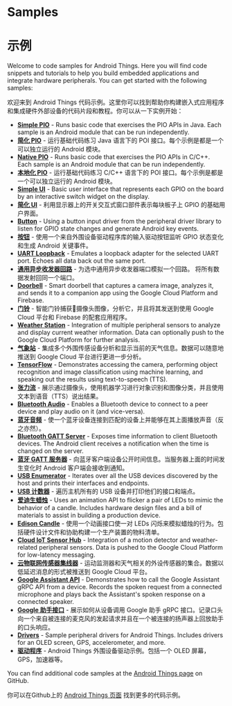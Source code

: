 # Samples

# 示例


<p>Welcome to code samples for Android Things. Here you will find code snippets and
tutorials to help you build embedded applications and integrate hardware
peripherals. You can get started with the following samples:</p>

<p>欢迎来到 Android Things 代码示例。这里你可以找到帮助你构建嵌入式应用程序和集成硬件外部设备的代码片段和教程。你可以从一下实例开始： </p>
<ul>
<li><a href="https://github.com/androidthings/sample-simplepio"><strong>Simple PIO</strong></a> -
    Runs basic code that exercises the PIO APIs in Java. Each sample is an
    Android module that can be run independently.</li>
<li><a href="https://github.com/androidthings/sample-simplepio"><strong>简化 PIO</strong></a> -
    运行基础代码练习 Java 语言下的 POI 接口。每个示例是都是一个可以独立运行的 Android 模块。</li>   

<li><a href="https://github.com/androidthings/sample-nativepio"><strong>Native PIO</strong></a> -
    Runs basic code that exercises the PIO APIs in C/C++. Each sample is an
    Android module that can be run independently.</li>
<li><a href="https://github.com/androidthings/sample-nativepio"><strong>本地化 PIO</strong></a> -
    运行基础代码练习 C/C++ 语言下的 POI 接口。每个示例是都是一个可以独立运行的 Android 模块。</li>

<li><a href="https://github.com/androidthings/sample-simpleui"><strong>Simple UI</strong></a> -
    Basic user interface that represents each GPIO on the board by an interactive
    switch widget on the display.</li>
<li><a href="https://github.com/androidthings/sample-simpleui"><strong>简化 UI</strong></a> -
    利用显示器上的开关交互式窗口部件表示每块板子上 GPIO 的基础用户界面。</li>

<li><a href="https://github.com/androidthings/sample-button"><strong>Button</strong></a> -
    Using a button input driver from the peripheral driver library to listen for
    GPIO state changes and generate Android key events.</li>
<li><a href="https://github.com/androidthings/sample-button"><strong>按钮</strong></a> -
    使用一个来自外围设备驱动程序库的输入驱动按钮监听 GPIO 状态变化和生成 Android 关键事件。</li>

<li><a href="https://github.com/androidthings/sample-uartloopback"><strong>UART Loopback</strong></a> -
    Emulates a loopback adapter for the selected UART port. Echoes all data
    back out the same port.</li>
<li><a href="https://github.com/androidthings/sample-uartloopback"><strong>通用异步收发器回路</strong></a> -
    为选中通用异步收发器端口模拟一个回路。 将所有数据发射回同一个端口。</li>

<li><a href="https://github.com/androidthings/doorbell"><strong>Doorbell</strong></a> -
    Smart doorbell that captures a camera image, analyzes it, and sends it to a
    companion app using the Google Cloud Platform and Firebase.</li>
<li><a href="https://github.com/androidthings/doorbell"><strong>门铃</strong></a> -
    智能门铃捕获摄像头图像，分析它，并且将其发送到使用 Google Cloud 平台和 Firebase 的配套应用程序。</li>

<li><a href="https://github.com/androidthings/weatherstation"><strong>Weather Station</strong></a> -
    Integration of multiple peripheral sensors to analyze and display current
    weather information. Data can optionally push to the Google Cloud Platform
    for further analysis.</li>
<li><a href="https://github.com/androidthings/weatherstation"><strong>气象站</strong></a> -
    集成多个外围传感设备分析和显示当前的天气信息。数据可以随意地推送到 Google Cloud 平台进行更进一步分析。 </li>

<li><a href="https://github.com/androidthings/sample-tensorflow-imageclassifier"><strong>TensorFlow</strong></a> -
    Demonstrates accessing the camera, performing object recognition and image
    classification using machine learning, and speaking out the results using
    text-to-speech (TTS).</li>
<li><a href="https://github.com/androidthings/sample-tensorflow-imageclassifier"><strong>张力流</strong></a> -
    展示通过摄像头，使用机器学习进行对象识别和图像分类，并且使用文本到语音（TTS）说出结果。</li>

<li><a href="https://github.com/androidthings/sample-bluetooth-audio"><strong>Bluetooth Audio</strong></a> -
    Enables a Bluetooth device to connect to a peer device and play audio
    on it (and vice-versa).</li>
<li><a href="https://github.com/androidthings/sample-bluetooth-audio"><strong>蓝牙音频</strong></a> -
    使一个蓝牙设备连接到匹配的设备上并能够在其上面播放声音（反之亦然）。</li>

<li><a href="https://github.com/androidthings/sample-bluetooth-le-gattserver"><strong>Bluetooth GATT Server</strong></a> -
    Exposes time information to client Bluetooth devices. The Android client
    receives a notification when the time is changed on the server.</li>
<li><a href="https://github.com/androidthings/sample-bluetooth-le-gattserver"><strong>蓝牙 GATT 服务器</strong></a> -
    向蓝牙客户端设备公开时间信息。当服务器上面的时间发生变化时 Android 客户端会接收到通知。</li>

<li><a href="https://github.com/androidthings/sample-usbenum"><strong>USB Enumerator</strong></a> -
    Iterates over all the USB devices discovered by the host and prints their
    interfaces and endpoints.</li>
<li><a href="https://github.com/androidthings/sample-usbenum"><strong>USB 计数器</strong></a> -
    遍历主机所有的 USB 设备并打印他们的接口和端点。</li>

<li><a href="https://github.com/androidthings/edison-candle"><strong>爱迪生蜡烛</strong></a> -
    Uses an animation API to flicker a pair of LEDs to mimic the behavior of a
    candle. Includes hardware design files and a bill of materials to assist in
    building a production device.</li>
<li><a href="https://github.com/androidthings/edison-candle"><strong>Edison Candle</strong></a> -
    使用一个动画接口使一对 LEDs 闪烁来模拟蜡烛的行为。包括硬件设计文件和协助构建一个生产装置的物料清单。</li>

<li><a href="https://github.com/androidthings/sensorhub-cloud-iot"><strong>Cloud IoT Sensor Hub</strong></a> -
    Integration of a motion detector and weather-related peripheral sensors. Data
    is pushed to the Google Cloud Platform for low-latency messaging.</li>
<li><a href="https://github.com/androidthings/sensorhub-cloud-iot"><strong>云物联网传感器集线器</strong></a> -
    运动监测器和天气相关的外设传感器的集合。数据以低延迟消息的形式被推送到 Google Cloud 平台。</li>

<li><a href="https://github.com/androidthings/sample-googleassistant"><strong>Google Assistant API</strong></a> -
    Demonstrates how to call the Google Assistant gRPC API from a device. Records
    the spoken request from a connected microphone and plays back the Assistant's
    spoken response on a connected speaker.</li>
<li><a href="https://github.com/androidthings/sample-googleassistant"><strong>Google 助手接口</strong></a> -
    展示如何从设备调用 Google 助手 gRPC 接口。记录口头向一个来自被连接的麦克风的发起请求并且在一个被连接的扬声器上回放助手的口头响应。</li>

<li><a href="https://github.com/androidthings/drivers-samples"><strong>Drivers</strong></a> -
    Sample peripheral drivers for Android Things. Includes drivers for an OLED
    screen, GPS, accelerometer, and more.</li>
<li><a href="https://github.com/androidthings/drivers-samples"><strong>驱动程序</strong></a> -
    Android Things 外围设备驱动示例。包括一个 OLED 屏幕，GPS，加速器等。</li>
</ul>
<p>You can find additional code samples at the
<a class="external-link" href="https://github.com/androidthings">Android Things page</a>
on GitHub.</p>
<p>你可以在Github上的
<a class="external-link" href="https://github.com/androidthings">Android Things 页面</a>
找到更多的代码示例。</p>
